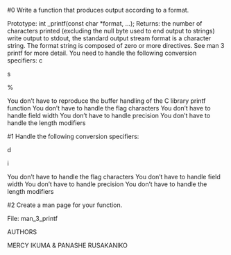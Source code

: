 #0 Write a function that produces output according to a format.

Prototype: int _printf(const char *format, ...);
Returns: the number of characters printed (excluding the null byte used to end output to strings)
write output to stdout, the standard output stream
format is a character string. The format string is composed of zero or more directives. See man 3 printf for more detail. You need to handle the following conversion specifiers:
c

s

%

You don’t have to reproduce the buffer handling of the C library printf function
You don’t have to handle the flag characters
You don’t have to handle field width
You don’t have to handle precision
You don’t have to handle the length modifiers

#1 Handle the following conversion specifiers:

d

i

You don’t have to handle the flag characters
You don’t have to handle field width
You don’t have to handle precision
You don’t have to handle the length modifiers

#2 Create a man page for your function.

File: man_3_printf


AUTHORS 

MERCY IKUMA & PANASHE RUSAKANIKO
